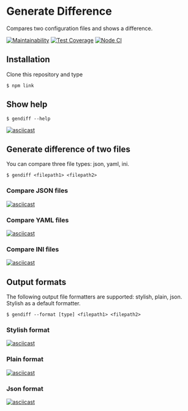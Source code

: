 # Generate Difference
Compares two configuration files and shows a difference.

[![Maintainability](https://api.codeclimate.com/v1/badges/3e24ca52671d0f48bf87/maintainability)](https://codeclimate.com/github/ArtemProvornyy/frontend-project-lvl2/maintainability)
[![Test Coverage](https://api.codeclimate.com/v1/badges/3e24ca52671d0f48bf87/test_coverage)](https://codeclimate.com/github/ArtemProvornyy/frontend-project-lvl2/test_coverage)
[![Node CI](https://github.com/ArtemProvornyy/frontend-project-lvl2/workflows/Node%20CI/badge.svg)](https://github.com/ArtemProvornyy/frontend-project-lvl2/actions)

## Installation
Clone this repository and type
```
$ npm link
```

## Show help
```
$ gendiff --help
```

[![asciicast](https://asciinema.org/a/379839.svg)](https://asciinema.org/a/379839)

## Generate difference of two files
You can compare three file types: json, yaml, ini.

```
$ gendiff <filepath1> <filepath2>
```

### Compare JSON files

[![asciicast](https://asciinema.org/a/379824.svg)](https://asciinema.org/a/379824)

### Compare YAML files

[![asciicast](https://asciinema.org/a/379825.svg)](https://asciinema.org/a/379825)

### Compare INI files

[![asciicast](https://asciinema.org/a/379826.svg)](https://asciinema.org/a/379826)


## Output formats
The following output file formatters are supported: stylish, plain, json. Stylish as a default formatter.

```
$ gendiff --format [type] <filepath1> <filepath2>
```
### Stylish format

[![asciicast](https://asciinema.org/a/379841.svg)](https://asciinema.org/a/379841)

### Plain format

[![asciicast](https://asciinema.org/a/379827.svg)](https://asciinema.org/a/379827)

### Json format

[![asciicast](https://asciinema.org/a/379828.svg)](https://asciinema.org/a/379828)

